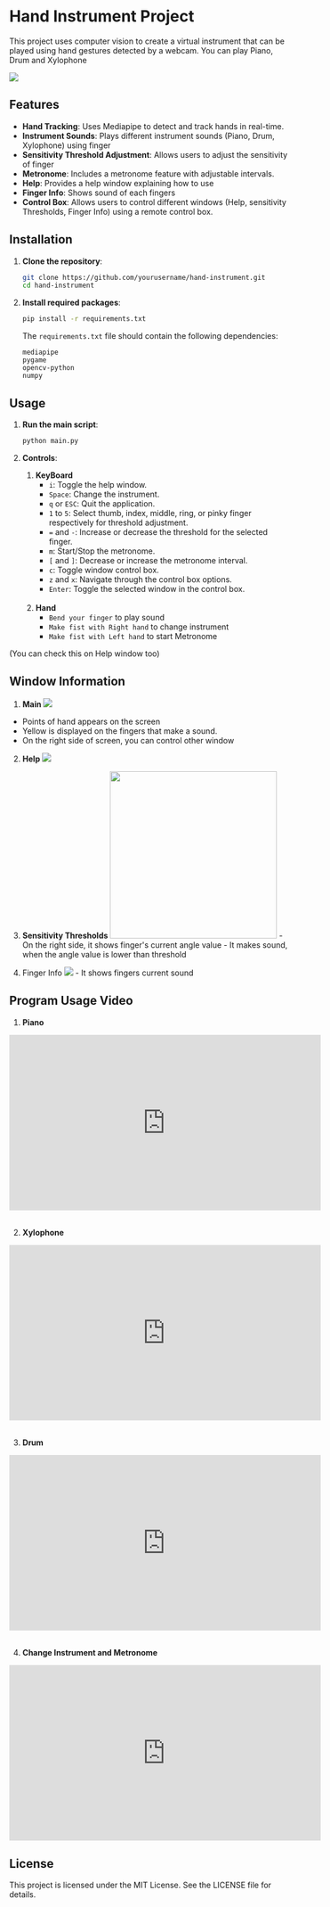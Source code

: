 # Hand Instrument Project

This project uses computer vision to create a virtual instrument that can be played using hand gestures detected by a webcam. You can play Piano, Drum and Xylophone

<img src="resource/image/play.gif">

## Features

- **Hand Tracking**: Uses Mediapipe to detect and track hands in real-time.
- **Instrument Sounds**: Plays different instrument sounds (Piano, Drum, Xylophone) using finger
- **Sensitivity Threshold Adjustment**: Allows users to adjust the sensitivity of finger
- **Metronome**: Includes a metronome feature with adjustable intervals.
- **Help**: Provides a help window explaining how to use 
- **Finger Info**: Shows sound of each fingers
- **Control Box**: Allows users to control different windows (Help, sensitivity Thresholds, Finger Info) using a remote control box.

## Installation

1. **Clone the repository**:
    ```sh
    git clone https://github.com/yourusername/hand-instrument.git
    cd hand-instrument
    ```

2. **Install required packages**:
    ```sh
    pip install -r requirements.txt
    ```
    
    The `requirements.txt` file should contain the following dependencies:
    ```plaintext
    mediapipe
    pygame
    opencv-python
    numpy
    ```

## Usage

1. **Run the main script**:
    ```sh
    python main.py
    ```

2. **Controls**:
    1. **KeyBoard**
       - `i`: Toggle the help window.
       - `Space`: Change the instrument.
       - `q` or `ESC`: Quit the application.
       - `1` to `5`: Select thumb, index, middle, ring, or pinky finger respectively for threshold adjustment.
       - `=` and `-`: Increase or decrease the threshold for the selected finger.
       - `m`: Start/Stop the metronome.
       - `[` and `]`: Decrease or increase the metronome interval.
       - `c`: Toggle window control box.
       - `z` and `x`: Navigate through the control box options.
       - `Enter`: Toggle the selected window in the control box.
    <br>

    2. **Hand**
       - `Bend your finger` to play sound
       - `Make fist with Right hand` to change instrument
       - `Make fist with Left hand` to start Metronome

(You can check this on Help window too)

## Window Information

   1. **Main**
    <img src="resource/image/main_window.png">
   - Points of hand appears on the screen
   - Yellow is displayed on the fingers that make a sound.
   - On the right side of screen, you can control other window

   2. **Help**
    <img src="resource/image/help.png">
    <br>
   3. **Sensitivity Thresholds**
    <img src="resource/image/sensitivity_threshold.png" width=300>
    - On the right side, it shows finger's current angle value
    - It makes sound, when the angle value is lower than threshold

   4. Finger Info
    <img src="resource/image/finger_info.png">
    - It shows fingers current sound

## Program Usage Video
   1. **Piano** 
   
   <iframe width="560" height="315" src="https://www.youtube.com/embed/13rA8FfwtO4?si=AwsF5zR5rAOc5JOh" title="YouTube video player" frameborder="0" allow="accelerometer; autoplay; clipboard-write; encrypted-media; gyroscope; picture-in-picture; web-share" referrerpolicy="strict-origin-when-cross-origin" allowfullscreen></iframe>
    <br><br>

   2. **Xylophone** 

   <iframe width="560" height="315" src="https://www.youtube.com/embed/0ibOeEEJzJs?si=UNF3SlKG-sA_Ysnd" title="YouTube video player" frameborder="0" allow="accelerometer; autoplay; clipboard-write; encrypted-media; gyroscope; picture-in-picture; web-share" referrerpolicy="strict-origin-when-cross-origin" allowfullscreen></iframe>
    <br><br>

   3. **Drum** 
   <iframe width="560" height="315" src="https://www.youtube.com/embed/iskAuhqkUgg?si=5sHdrlZ-xXV2mTWu" title="YouTube video player" frameborder="0" allow="accelerometer; autoplay; clipboard-write; encrypted-media; gyroscope; picture-in-picture; web-share" referrerpolicy="strict-origin-when-cross-origin" allowfullscreen></iframe>
    <br><br>

   4. **Change Instrument and Metronome**

   <iframe width="560" height="315" src="https://www.youtube.com/embed/0K80JKxfJ8Q?si=FMIMak-rtqd1qcM2" title="YouTube video player" frameborder="0" allow="accelerometer; autoplay; clipboard-write; encrypted-media; gyroscope; picture-in-picture; web-share" referrerpolicy="strict-origin-when-cross-origin" allowfullscreen></iframe>
    

## License

This project is licensed under the MIT License. See the LICENSE file for details.

